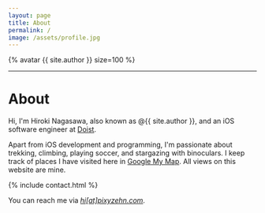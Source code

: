 ```yaml
---
layout: page
title: About
permalink: /
image: /assets/profile.jpg
---
```


{% avatar {{ site.author }} size=100 %}

---

<h1>About</h1>

Hi, I'm Hiroki Nagasawa, also known as @{{ site.author }}, and an iOS software engineer at [Doist](https://doist.com).

Apart from iOS development and programming, I'm passionate about trekking, climbing, playing soccer, and stargazing with binoculars. I keep track of places I have visited here in <a href="{{ site.links.google_my_map }}">Google My Map</a>.
All views on this website are mine.

{% include contact.html %}

You can reach me via <a href="{{ site.links.email }}"><em>hi[at]pixyzehn.com</em></a>.
